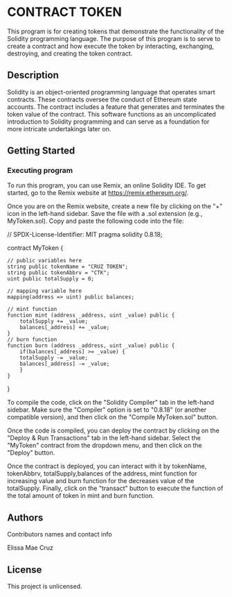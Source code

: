 # CONTRACT TOKEN

This program is for creating tokens that demonstrate the functionality of the Solidity programming language. The purpose of this program is to serve to create a contract and how execute the token by interacting, exchanging, destroying, and creating the token contract.

## Description

Solidity is an object-oriented programming language that operates smart contracts. These contracts oversee the conduct of Ethereum state accounts. The contract includes a feature that generates and terminates the token value of the contract. This software functions as an uncomplicated introduction to Solidity programming and can serve as a foundation for more intricate undertakings later on.

## Getting Started

### Executing program

To run this program, you can use Remix, an online Solidity IDE. To get started, go to the Remix website at https://remix.ethereum.org/.

Once you are on the Remix website, create a new file by clicking on the "+" icon in the left-hand sidebar. Save the file with a .sol extension (e.g., MyToken.sol). Copy and paste the following code into the file:

// SPDX-License-Identifier: MIT
pragma solidity 0.8.18;


contract MyToken {

    // public variables here
    string public tokenName = "CRUZ TOKEN";
    string public tokenAbbrv = "CTK";
    uint public totalSupply = 0;

    // mapping variable here
    mapping(address => uint) public balances;

    // mint function
    function mint (address _address, uint _value) public {
        totalSupply += _value;
        balances[_address] += _value;
    }
    // burn function
    function burn (address _address, uint _value) public {
        if(balances[_address] >= _value) {
        totalSupply -= _value;
        balances[_address] -= _value;
        }
    }
}

To compile the code, click on the "Solidity Compiler" tab in the left-hand sidebar. Make sure the "Compiler" option is set to "0.8.18" (or another compatible version), and then click on the "Compile MyToken.sol" button.

Once the code is compiled, you can deploy the contract by clicking on the "Deploy & Run Transactions" tab in the left-hand sidebar. Select the "MyToken" contract from the dropdown menu, and then click on the "Deploy" button.

Once the contract is deployed, you can interact with it by tokenName, tokenAbbrv, totalSupply,balances of the address, mint function for increasing value and burn function for the decreases value of the totalSupply. Finally, click on the "transact" button to execute the function of the total amount of token in mint and burn function.

## Authors

Contributors names and contact info

Elissa Mae Cruz


## License

This project is unlicensed.
